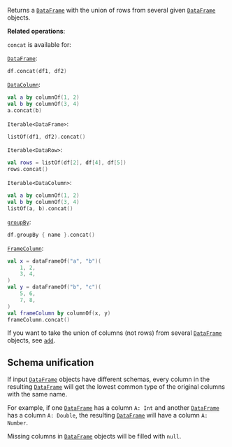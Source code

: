 [//]: # (title: concat)

<!---IMPORT org.jetbrains.kotlinx.dataframe.samples.api.Modify-->

Returns a [`DataFrame`](DataFrame.md) with the union of rows from several given [`DataFrame`](DataFrame.md) objects.

**Related operations**: [](multipleDataFrames.md)

`concat` is available for:

[`DataFrame`](DataFrame.md):

<!---FUN concatDataFrames-->

```kotlin
df.concat(df1, df2)
```

<!---END-->

[`DataColumn`](DataColumn.md):

<!---FUN concatColumns-->

```kotlin
val a by columnOf(1, 2)
val b by columnOf(3, 4)
a.concat(b)
```

<!---END-->

`Iterable<DataFrame>`:

<!---FUN concatIterable-->

```kotlin
listOf(df1, df2).concat()
```

<!---END-->

`Iterable<DataRow>`:

<!---FUN concatRows-->

```kotlin
val rows = listOf(df[2], df[4], df[5])
rows.concat()
```

<!---END-->

`Iterable<DataColumn>`:

<!---FUN concatColumnsIterable-->

```kotlin
val a by columnOf(1, 2)
val b by columnOf(3, 4)
listOf(a, b).concat()
```

<!---END-->

[`groupBy`](groupBy.md#transformation):

<!---FUN concatGroupBy-->

```kotlin
df.groupBy { name }.concat()
```

<inline-frame src="resources/org.jetbrains.kotlinx.dataframe.samples.api.Modify.concatGroupBy.html" width="100%"/>
<!---END-->

[`FrameColumn`](DataColumn.md#framecolumn):

<!---FUN concatFrameColumn-->

```kotlin
val x = dataFrameOf("a", "b")(
    1, 2,
    3, 4,
)
val y = dataFrameOf("b", "c")(
    5, 6,
    7, 8,
)
val frameColumn by columnOf(x, y)
frameColumn.concat()
```

<!---END-->

If you want to take the union of columns (not rows) from several [`DataFrame`](DataFrame.md) objects, see [`add`](add.md).

## Schema unification

If input [`DataFrame`](DataFrame.md) objects have different schemas, every column in the resulting [`DataFrame`](DataFrame.md) 
will get the lowest common type of the original columns with the same name. 

For example, if one [`DataFrame`](DataFrame.md) has a column `A: Int` and another [`DataFrame`](DataFrame.md) has a column `A: Double`, 
the resulting [`DataFrame`](DataFrame.md) will have a column `A: Number`.

Missing columns in [`DataFrame`](DataFrame.md) objects will be filled with `null`.
